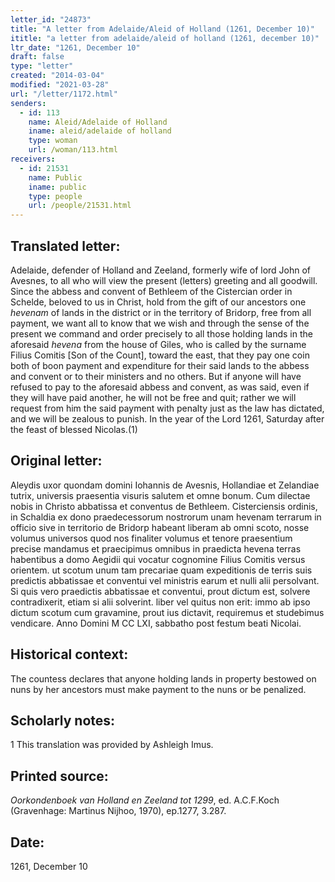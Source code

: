 ```yaml
---
letter_id: "24873"
title: "A letter from Adelaide/Aleid of Holland (1261, December 10)"
ititle: "a letter from adelaide/aleid of holland (1261, december 10)"
ltr_date: "1261, December 10"
draft: false
type: "letter"
created: "2014-03-04"
modified: "2021-03-28"
url: "/letter/1172.html"
senders:
  - id: 113
    name: Aleid/Adelaide of Holland
    iname: aleid/adelaide of holland
    type: woman
    url: /woman/113.html
receivers:
  - id: 21531
    name: Public
    iname: public
    type: people
    url: /people/21531.html
---
```

<h2> Translated letter:</h2><p>Adelaide, defender of Holland and Zeeland, formerly wife of lord John of Avesnes, to all who will view the present (letters) greeting and all goodwill. Since the abbess and convent of Bethleem of the Cistercian order in Schelde, beloved to us in Christ, hold from the gift of our ancestors one <em>hevenam</em> of lands in the district or in the territory of Bridorp, free from all payment, we want all to know that we wish and through the sense of the present we command and order precisely to all those holding lands in the aforesaid <em>hevena</em> from the house of Giles, who is called by the surname Filius Comitis [Son of the Count], toward the east, that they pay one coin both of boon payment and expenditure for their said lands to the abbess and convent or to their ministers and no others. But if anyone will have refused to pay to the aforesaid abbess and convent, as was said, even if they will have paid another, he will not be free and quit; rather we will request from him the said payment with penalty just as the law has dictated, and we will be zealous to punish. In the year of the Lord 1261, Saturday after the feast of blessed Nicolas.(1)</p><h2 class="mt-4"> Original letter:</h2>Aleydis uxor quondam domini Iohannis de Avesnis, Hollandiae et Zelandiae tutrix, universis praesentia visuris salutem et omne bonum.
Cum dilectae nobis in Christo abbatissa et conventus de Bethleem. Cisterciensis ordinis, in Schaldia ex dono praedecessorum nostrorum unam hevenam terrarum in officio sive in territorio de Bridorp habeant liberam ab omni scoto, nosse volumus universos quod nos finaliter volumus et tenore praesentium precise mandamus et praecipimus omnibus in praedicta hevena terras habentibus a domo Aegidii qui vocatur cognomine Filius Comitis versus orientem. ut scotum unum tam precariae quam expeditionis de terris suis predictis abbatissae et conventui vel ministris earum et nulli alii persolvant. Si quis vero praedictis abbatissae et conventui, prout dictum est, solvere contradixerit, etiam si alii solverint. liber vel quitus non erit: immo ab ipso dictum scotum cum gravamine, prout ius dictavit, requiremus et studebimus vendicare.
Anno Domini M CC LXI, sabbatho post festum beati Nicolai.
<h2 class="mt-4"> Historical context:</h2>The countess declares that anyone holding lands in property bestowed on nuns by her ancestors must make payment to the nuns or be penalized.
<h2 class="mt-4"> Scholarly notes:</h2>1 This translation was provided by Ashleigh Imus.
<h2 class="mt-4"> Printed source:</h2><p><em>Oorkondenboek van Holland en Zeeland tot 1299</em>, ed. A.C.F.Koch (Gravenhage: Martinus Nijhoo, 1970), ep.1277, 3.287.</p><h2 class="mt-4"> Date:</h2>1261, December 10